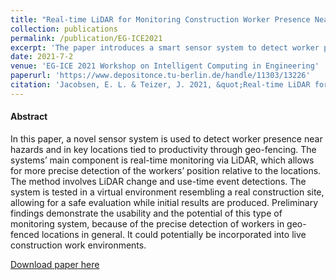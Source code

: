 ```yaml
---
title: "Real-time LiDAR for Monitoring Construction Worker Presence Near Hazards and in Work Areas in a Virtual Reality Environment"
collection: publications
permalink: /publication/EG-ICE2021
excerpt: 'The paper introduces a smart sensor system to detect worker presence near hazards and in locations tied to productivity.'
date: 2021-7-2
venue: 'EG-ICE 2021 Workshop on Intelligent Computing in Engineering'
paperurl: 'https://www.depositonce.tu-berlin.de/handle/11303/13226'
citation: 'Jacobsen, E. L. & Teizer, J. 2021, &quot;Real-time LiDAR for Monitoring Construction Worker Presence Near Hazards and in Work Areas in a Virtual Reality Environment.&quot; In:, <i>EG-ICE 2021 Workshop on Intelligent Computing in Engineering: Proceedings. ed. /Jimmy Abualdenien; André Borrmann; Lucian Constantin Ungureanu; Timo Hartmann.</i> Berlin : Universitätsverlag der TU Berlin, 2021. pp. 592-602.'
---
```


#### Abstract
In this paper, a novel sensor system is used to detect worker presence near hazards and in
key locations tied to productivity through geo-fencing. The systems’ main component is real-time
monitoring via LiDAR, which allows for more precise detection of the workers’ position relative to
the locations. The method involves LiDAR change and use-time event detections. The system is
tested in a virtual environment resembling a real construction site, allowing for a safe evaluation
while initial results are produced. Preliminary findings demonstrate the usability and the potential
of this type of monitoring system, because of the precise detection of workers in geo-fenced
locations in general. It could potentially be incorporated into live construction work environments. 

[Download paper here](https://www.depositonce.tu-berlin.de/handle/11303/13226)


